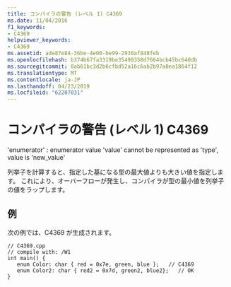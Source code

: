 ```yaml
---
title: コンパイラの警告 (レベル 1) C4369
ms.date: 11/04/2016
f1_keywords:
- C4369
helpviewer_keywords:
- C4369
ms.assetid: ade87e84-36be-4e00-be99-2930af848feb
ms.openlocfilehash: b374b67fa3319be35490358d7664bcb45bc640db
ms.sourcegitcommit: 0ab61bc3d2b6cfbd52a16c6ab2b97a8ea1864f12
ms.translationtype: MT
ms.contentlocale: ja-JP
ms.lasthandoff: 04/23/2019
ms.locfileid: "62207031"
---
```

# <a name="compiler-warning-level-1-c4369"></a>コンパイラの警告 (レベル 1) C4369

'enumerator' :  enumerator value 'value' cannot be represented as 'type', value is 'new_value'

列挙子を計算すると、指定した基になる型の最大値よりも大きい値を指定します。  これにより、オーバーフローが発生し、コンパイラが型の最小値を列挙子の値をラップします。

## <a name="example"></a>例

次の例では、C4369 が生成されます。

```
// C4369.cpp
// compile with: /W1
int main() {
   enum Color: char { red = 0x7e, green, blue };   // C4369
   enum Color2: char { red2 = 0x7d, green2, blue2};   // OK
}
```